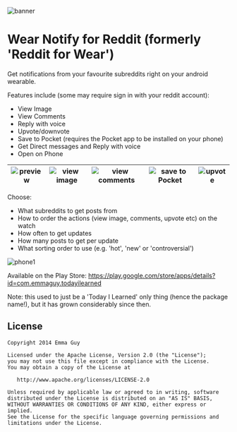 ![banner](https://raw.githubusercontent.com/emmaguy/til/master/images/banner.png)

Wear Notify for Reddit (formerly 'Reddit for Wear')
=================================

Get notifications from your favourite subreddits right on your android wearable.

Features include (some may require sign in with your reddit account):
- View Image
- View Comments
- Reply with voice
- Upvote/downvote
- Save to Pocket (requires the Pocket app to be installed on your phone)
- Get Direct messages and Reply with voice
- Open on Phone

|  ![preview](https://raw.githubusercontent.com/emmaguy/til/master/images/preview.png) |  ![view image](https://raw.githubusercontent.com/emmaguy/til/master/images/action_view_image.png) | ![view comments](https://raw.githubusercontent.com/emmaguy/til/master/images/action_view_comments.png) | ![save to Pocket](https://raw.githubusercontent.com/emmaguy/til/master/images/action_save_to_pocket.png) | ![upvote](https://raw.githubusercontent.com/emmaguy/til/master/images/action_upvote.png)  |
|---|---|---|---|---|

Choose:
- What subreddits to get posts from
- How to order the actions (view image, comments, upvote etc) on the watch
- How often to get updates
- How many posts to get per update
- What sorting order to use (e.g. 'hot', 'new' or 'controversial')

![phone1](https://raw.githubusercontent.com/emmaguy/til/master/images/phone_settings.png)

Available on the Play Store: https://play.google.com/store/apps/details?id=com.emmaguy.todayilearned

Note: this used to just be a 'Today I Learned' only thing (hence the package name!), but it has grown considerably since then.

License
--------

    Copyright 2014 Emma Guy

    Licensed under the Apache License, Version 2.0 (the "License");
    you may not use this file except in compliance with the License.
    You may obtain a copy of the License at

       http://www.apache.org/licenses/LICENSE-2.0

    Unless required by applicable law or agreed to in writing, software
    distributed under the License is distributed on an "AS IS" BASIS,
    WITHOUT WARRANTIES OR CONDITIONS OF ANY KIND, either express or implied.
    See the License for the specific language governing permissions and
    limitations under the License.
